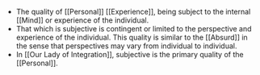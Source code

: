 - The quality of [[Personal]] [[Experience]], being subject to the internal [[Mind]] or experience of the individual.
- That which is subjective is contingent or limited to the perspective and experience of the individual. This quality is similar to the [[Absurd]] in the sense that perspectives may vary from individual to individual.
- In [[Our Lady of Integration]], subjective is the primary quality of the [[Personal]].